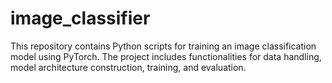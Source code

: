 # image_classifier
This repository contains Python scripts for training an image classification model using PyTorch. The project includes functionalities for data handling, model architecture construction, training, and evaluation.
